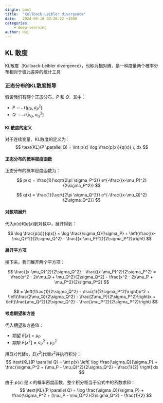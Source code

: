```yaml
---
single: post
title:  "Kullback-Leibler divergence"
date:   2024-09-18 02:26:22 +1000
categories: 
    - deep-learning
author: Hui
---
```


## KL 散度

KL散度（Kullback-Leibler divergence），也称为相对熵，是一种度量两个概率分布相对于彼此差异的统计工具

### 正态分布的KL散度推导

假设我们有两个正态分布，$P$ 和 $Q$，其中：
- $P \sim \mathcal{N}(\mu_P, \sigma_P^2)$
- $Q \sim \mathcal{N}(\mu_Q, \sigma_Q^2)$

#### KL散度的定义

对于连续变量，KL散度的定义为：
$$
\text{KL}(P \parallel Q) = \int p(x) \log \frac{p(x)}{q(x)} \, dx
$$

#### 正态分布的概率密度函数

正态分布的概率密度函数为：

$$
p(x) = \frac{1}{\sqrt{2\pi \sigma_P^2}} e^{-\frac{(x-\mu_P)^2}{2\sigma_P^2}}
$$

$$
q(x) = \frac{1}{\sqrt{2\pi \sigma_Q^2}} e^{-\frac{(x-\mu_Q)^2}{2\sigma_Q^2}}
$$

#### 对数项展开

代入$p(x)$和$q(x)$到对数中，展开得到：

$$
\log \frac{p(x)}{q(x)} = \log \frac{\sigma_Q}{\sigma_P} + \left(\frac{(x-\mu_Q)^2}{2\sigma_Q^2} - \frac{(x-\mu_P)^2}{2\sigma_P^2}\right)
$$

#### 展开平方项

接下来，我们展开两个平方项：

$$
\frac{(x-\mu_Q)^2}{2\sigma_Q^2} - \frac{(x-\mu_P)^2}{2\sigma_P^2} = \frac{x^2 - 2x\mu_Q + \mu_Q^2}{2\sigma_Q^2} - \frac{x^2 - 2x\mu_P + \mu_P^2}{2\sigma_P^2}
$$

$$
= \left(\frac{1}{2\sigma_Q^2} - \frac{1}{2\sigma_P^2}\right)x^2 + \left(\frac{2\mu_Q}{2\sigma_Q^2} - \frac{2\mu_P}{2\sigma_P^2}\right)x + \left(\frac{\mu_Q^2}{2\sigma_Q^2} - \frac{\mu_P^2}{2\sigma_P^2}\right)
$$

#### 考虑期望和方差

代入期望和方差值：
- 期望 $E[x] = \mu_P$
- 期望 $E[x^2] = \sigma_P^2 + \mu_P^2$

用$E[x]$代替$x$，$E[x^2]$代替$x^2$并执行积分：
$$
\text{KL}(P \parallel Q) = \int p(x) \left[ \log \frac{\sigma_Q}{\sigma_P} + \frac{\sigma_P^2 + (\mu_P - \mu_Q)^2}{2\sigma_Q^2} - \frac{1}{2} \right] dx
$$

由于 $p(x)$ 是 $x$ 的概率密度函数，整个积分相当于公式中的系数求和：
$$
\text{KL}(P \parallel Q) = \log \frac{\sigma_Q}{\sigma_P} + \frac{\sigma_P^2 + (\mu_P - \mu_Q)^2}{2\sigma_Q^2} - \frac{1}{2}
$$